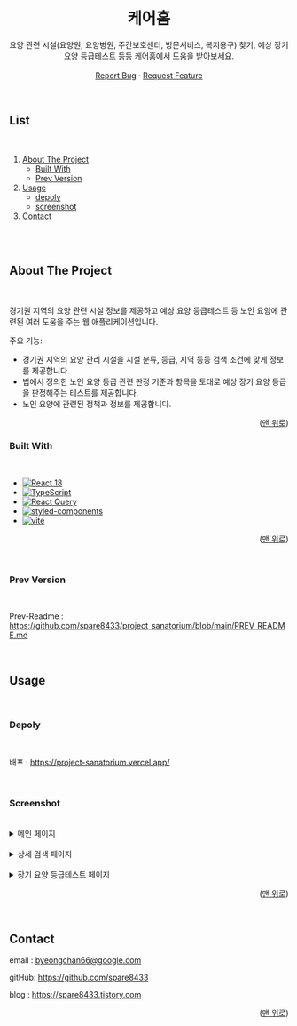 <!-- Improved compatibility of back to top link: See: https://github.com/spare8433/project_sanatorium/pull/73 -->

<a name="readme-top"></a>

<!-- [![Contributors][contributors-shield]][contributors-url] [![Forks][forks-shield]][forks-url] [![Stargazers][stars-shield]][stars-url] [![Issues][issues-shield]][issues-url] [![MIT License][license-shield]][license-url] -->

<!-- PROJECT MAIN -->
<br />
<div align="center">

  <h1 align="center">케어홈</h1>

  <p align="center">
    요양 관련 시설(요양원, 요양병원, 주간보호센터, 방문서비스, 복지용구) 찾기, 예상 장기 요양 등급테스트 등등 케어홈에서 도움을 받아보세요.
    <br />
    <br />  
    <a href="https://github.com/spare8433/project_sanatorium/issues">Report Bug</a>
    ·
    <a href="https://github.com/spare8433/project_sanatorium/issues">Request Feature</a>
  </p>
</div>

<br />

<!-- TABLE OF CONTENTS -->

## List

<br />

  <ol>
    <li>
      <a href="#about-the-project">About The Project</a>
      <ul>
        <li><a href="#built-with">Built With</a></li>
        <li><a href="#prev-version">Prev Version</a></li>
      </ul>
    </li>
    <li>
      <a href="#usage">Usage</a>
      <ul>
        <li><a href="#depoly">depoly</a></li>
        <li><a href="#screenshot">screenshot</a></li>
      </ul>
    </li>
    <li><a href="#contact">Contact</a></li>
  </ol>

<br /><br />

<!-- ABOUT THE PROJECT -->

## About The Project

<br />

경기권 지역의 요양 관련 시설 정보를 제공하고 예상 요양 등급테스트 등 노인 요양에 관련된 여러 도움을 주는 웹 애플리케이션입니다.

주요 기능:

- 경기권 지역의 요양 관리 시설을 시설 분류, 등급, 지역 등등 검색 조건에 맞게 정보를 제공합니다.
- 법에서 정의한 노인 요양 등급 관련 판정 기준과 항목을 토대로 예상 장기 요양 등급을 판정해주는 테스트를 제공합니다.
- 노인 요양에 관련된 정책과 정보를 제공합니다.

<p align="right">(<a href="#readme-top">맨 위로</a>)</p>

### Built With

<br />

- [![React 18][React.js]][React-url]
- [![TypeScript][TypeScript]][TypeScript-url]
- [![React Query][ReactQuery-shield]][ReactQuery-url]
- [![styled-components][styled-components]][styled-components-url]
- [![vite][vite]][vite-url]

<p align="right">(<a href="#readme-top">맨 위로</a>)</p>

<br />

### Prev Version

<br />

Prev-Readme : https://github.com/spare8433/project_sanatorium/blob/main/PREV_README.md

<br />

<!-- USAGE EXAMPLES -->

## Usage

<br />

### Depoly

<br />

배포 : https://project-sanatorium.vercel.app/

<br />

### Screenshot

<br />

<details style="text-align:top">
  <summary>메인 페이지</summary>
  <img src="https://github.com/spare8433/project_sanatorium/assets/80731330/66c0dcdd-7109-4117-aa34-11174f0b0606" style="width:400px">
  <img src="https://github.com/spare8433/project_sanatorium/assets/80731330/1ae13715-6803-494f-af4d-f95c0549d620" style="width:400px">
</details>

<br />

<details>
  <summary>상세 검색 페이지</summary>
  <img src="https://github.com/spare8433/project_sanatorium/assets/80731330/5ca69941-060c-4c26-9fde-ebbf4047e356" style="width:400px">
  <img src="https://github.com/spare8433/project_sanatorium/assets/80731330/f9d79b74-b38d-4969-b0d6-5bf65b73d80a" style="width:400px">    
</details>

<br />

<details>
  <summary>장기 요양 등급테스트 페이지</summary>
  <img src="https://github.com/spare8433/project_sanatorium/assets/80731330/2ac35602-5627-4fc7-8a96-d986b86621df" style="width:400px">
  <img src="https://github.com/spare8433/project_sanatorium/assets/80731330/b3cdc375-754e-4bcd-a880-cdf38d8da782" style="width:400px">    
</details>

<p align="right">(<a href="#readme-top">맨 위로</a>)</p>

<br />

<!-- CONTACT -->

## Contact

email : byeongchan66@google.com

gitHub: https://github.com/spare8433

blog : https://spare8433.tistory.com

<p align="right">(<a href="#readme-top">맨 위로</a>)</p>

<!-- MARKDOWN LINKS & IMAGES -->
<!-- https://www.markdownguide.org/basic-syntax/#reference-style-links -->

[contributors-shield]: https://img.shields.io/github/contributors/othneildrew/Best-README-Template.svg?style=for-the-badge
[contributors-url]: https://github.com/spare8433/project_sanatorium/graphs/contributors
[forks-shield]: https://img.shields.io/github/forks/othneildrew/Best-README-Template.svg?style=for-the-badge
[forks-url]: https://github.com/spare8433/project_sanatorium/network/members
[stars-shield]: https://img.shields.io/github/stars/othneildrew/Best-README-Template.svg?style=for-the-badge
[stars-url]: https://github.com/spare8433/project_sanatorium/stargazers
[issues-shield]: https://img.shields.io/github/issues/othneildrew/Best-README-Template.svg?style=for-the-badge
[issues-url]: https://github.com/spare8433/project_sanatorium/issues
[license-shield]: https://img.shields.io/github/license/othneildrew/Best-README-Template.svg?style=for-the-badge
[license-url]: https://github.com/spare8433/project_sanatorium/blob/master/LICENSE.txt
[product-screenshot]: images/screenshot.png
[Next.js]: https://img.shields.io/badge/next.js-000000?style=for-the-badge&logo=nextdotjs&logoColor=white
[Next-url]: https://nextjs.org/
[React.js]: https://img.shields.io/badge/React-20232A?style=for-the-badge&logo=react&logoColor=61DAFB
[React-url]: https://reactjs.org/
[TypeScript]: https://img.shields.io/badge/TypeScript-3178C6?style=for-the-badge&logo=TypeScript&logoColor=white
[TypeScript-url]: https://styled-components.com/
[ReactQuery-shield]: https://img.shields.io/badge/reactquery-000000?style=for-the-badge&logo=react-query&logoColor=FF4154
[ReactQuery-url]: https://tanstack.com/query/v5/
[styled-components]: https://img.shields.io/badge/styled-components-DB7093?style=for-the-badge&logo=styled-components&logoColor=white
[styled-components-url]: https://styled-components.com/
[vite]: https://img.shields.io/badge/vite-646CFF?style=for-the-badge&logo=vite&logoColor=white
[vite-url]: https://vite.com/
